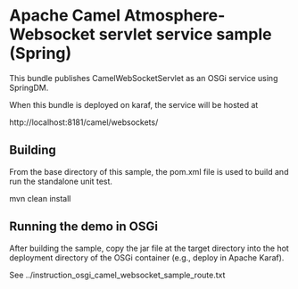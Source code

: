 Apache Camel Atmosphere-Websocket servlet service sample (Spring)
=================================================

This bundle publishes CamelWebSocketServlet as an OSGi service using
SpringDM.

When this bundle is deployed on karaf, the service will be hosted at

  http://localhost:8181/camel/websockets/

Building
--------
From the base directory of this sample, the pom.xml file
is used to build and run the standalone unit test.

  mvn clean install
  
Running the demo in OSGi
------------------------
After building the sample, copy the jar file at the target
directory into the hot deployment directory of the OSGi
container (e.g., deploy in Apache Karaf).

See
../instruction_osgi_camel_websocket_sample_route.txt
